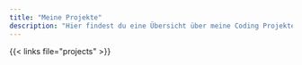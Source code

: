 ```yaml
---
title: "Meine Projekte"
description: "Hier findest du eine Übersicht über meine Coding Projekte"
---
```


{{< links file="projects" >}}